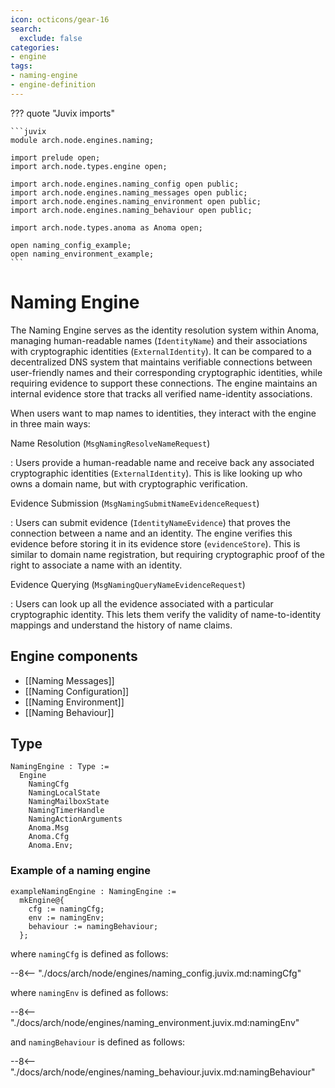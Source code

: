 ```yaml
---
icon: octicons/gear-16
search:
  exclude: false
categories:
- engine
tags:
- naming-engine
- engine-definition
---
```


??? quote "Juvix imports"

    ```juvix
    module arch.node.engines.naming;

    import prelude open;
    import arch.node.types.engine open;

    import arch.node.engines.naming_config open public;
    import arch.node.engines.naming_messages open public;
    import arch.node.engines.naming_environment open public;
    import arch.node.engines.naming_behaviour open public;

    import arch.node.types.anoma as Anoma open;

    open naming_config_example;
    open naming_environment_example;
    ```

# Naming Engine

The Naming Engine serves as the identity resolution system within Anoma, managing human-readable
names (`IdentityName`) and their associations with cryptographic identities (`ExternalIdentity`).
It can be compared to a decentralized DNS system that maintains verifiable connections between
user-friendly names and their corresponding cryptographic identities, while requiring evidence to
support these connections. The engine maintains an internal evidence store that tracks all verified
name-identity associations.

When users want to map names to identities, they interact with the engine in three main ways:

Name Resolution (`MsgNamingResolveNameRequest`)

: Users provide a human-readable name and receive
back any associated cryptographic identities (`ExternalIdentity`). This is like looking up who owns
a domain name, but with cryptographic verification.

Evidence Submission (`MsgNamingSubmitNameEvidenceRequest`)

: Users can submit evidence
(`IdentityNameEvidence`) that proves the connection between a name and an identity. The engine
verifies this evidence before storing it in its evidence store (`evidenceStore`). This is similar to
domain name registration, but requiring cryptographic proof of the right to associate a name with an
identity.

Evidence Querying (`MsgNamingQueryNameEvidenceRequest`)

: Users can look up all the evidence
associated with a particular cryptographic identity. This lets them verify the validity of
name-to-identity mappings and understand the history of name claims.

## Engine components

- [[Naming Messages]]
- [[Naming Configuration]]
- [[Naming Environment]]
- [[Naming Behaviour]]

## Type

<!-- --8<-- [start:NamingEngine] -->
```juvix
NamingEngine : Type :=
  Engine
    NamingCfg
    NamingLocalState
    NamingMailboxState
    NamingTimerHandle
    NamingActionArguments
    Anoma.Msg
    Anoma.Cfg
    Anoma.Env;
```
<!-- --8<-- [end:NamingEngine] -->

### Example of a naming engine

<!-- --8<-- [start:exampleNamingEngine] -->
```juvix
exampleNamingEngine : NamingEngine :=
  mkEngine@{
    cfg := namingCfg;
    env := namingEnv;
    behaviour := namingBehaviour;
  };
```
<!-- --8<-- [start:exampleNamingEngine] -->

where `namingCfg` is defined as follows:

--8<-- "./docs/arch/node/engines/naming_config.juvix.md:namingCfg"

where `namingEnv` is defined as follows:

--8<-- "./docs/arch/node/engines/naming_environment.juvix.md:namingEnv"

and `namingBehaviour` is defined as follows:

--8<-- "./docs/arch/node/engines/naming_behaviour.juvix.md:namingBehaviour"
